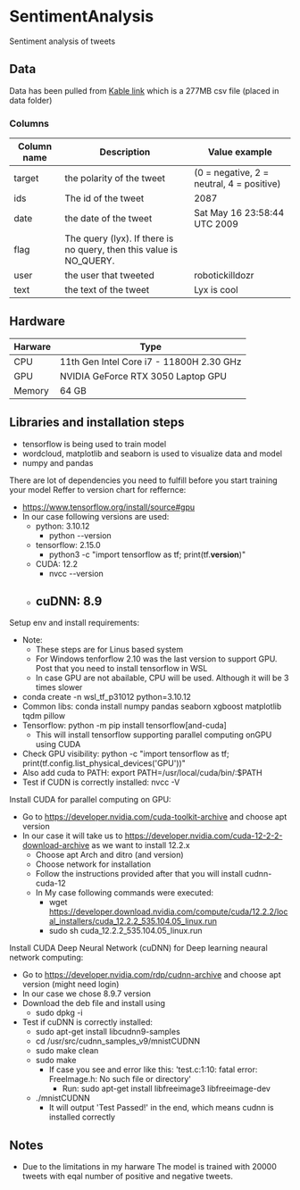 # SentimentAnalysis
Sentiment analysis of tweets

## Data
Data has been pulled from [Kable link](https://www.kaggle.com/datasets/kazanova/sentiment140) which is a 277MB csv file (placed in data folder)

### Columns 

| Column name | Description | Value example |
| ----------- | ----------- | ------------- |
| target      | the polarity of the tweet | (0 = negative, 2 = neutral, 4 = positive) |
| ids         | The id of the tweet |  2087 |
| date        | the date of the tweet | Sat May 16 23:58:44 UTC 2009 |
| flag        | The query (lyx). If there is no query, then this value is NO_QUERY.|  |
| user        | the user that tweeted | robotickilldozr |
| text        | the text of the tweet | Lyx is cool |

## Hardware

| Harware | Type |
| --- | ---- |
| CPU | 11th Gen Intel Core i7 - 11800H 2.30 GHz |
| GPU | NVIDIA GeForce RTX 3050 Laptop GPU |
| Memory | 64 GB |

## Libraries and installation steps
* tensorflow is being used to train model
* wordcloud, matplotlib and seaborn is used to visualize data and model
* numpy and pandas

There are lot of dependencies you need to fulfill before you start training your model
Reffer to version chart for reffernce:
  - https://www.tensorflow.org/install/source#gpu
  - In our case following versions are used:
    - python: 3.10.12
      - python --version
    - tensorflow: 2.15.0
      - python3 -c "import tensorflow as tf; print(tf.__version__)"
    - CUDA: 12.2
      - nvcc --version
    - cuDNN: 8.9
      - 

Setup env and install requirements:
  - Note:
    - These steps are for Linus based system
    - For Windows tenforflow 2.10 was the last version to support GPU. Post that you need to install tensorflow in WSL  
    - In case GPU are not abailable, CPU will be used. Although it will be 3 times slower
  - conda create -n wsl_tf_p31012 python=3.10.12
  - Common libs: conda install numpy pandas seaborn xgboost matplotlib tqdm pillow
  - Tensorflow: python -m pip install tensorflow[and-cuda]
    - This will install tensorflow supporting parallel computing onGPU using CUDA
  - Check GPU visibility: python -c "import tensorflow as tf; print(tf.config.list_physical_devices('GPU'))"
  - Also add cuda to PATH: export PATH=/usr/local/cuda/bin/:$PATH
  - Test if CUDN is correctly installed: nvcc -V


Install CUDA for parallel computing on GPU:
  - Go to https://developer.nvidia.com/cuda-toolkit-archive and choose apt version
  - In our case it will take us to https://developer.nvidia.com/cuda-12-2-2-download-archive as we want to install 12.2.x
    - Choose apt Arch and ditro (and version)
    - Choose network for installation
    - Follow the instructions provided after that you will install cudnn-cuda-12
    - In My case following commands were executed:
      - wget https://developer.download.nvidia.com/compute/cuda/12.2.2/local_installers/cuda_12.2.2_535.104.05_linux.run
      - sudo sh cuda_12.2.2_535.104.05_linux.run


Install CUDA Deep Neural Network (cuDNN) for Deep learning neaural network computing:
  - Go to https://developer.nvidia.com/rdp/cudnn-archive and choose apt version (might need login)
  - In our case we chose 8.9.7 version
  - Download the deb file and install using
    - sudo dpkg -i <absolute path>
  - Test if cuDNN is correctly installed:
    - sudo apt-get install libcudnn9-samples
    - cd /usr/src/cudnn_samples_v9/mnistCUDNN
    - sudo make clean
    - sudo make
      - If case you see and error like this: 'test.c:1:10: fatal error: FreeImage.h: No such file or directory'
        - Run: sudo apt-get install libfreeimage3 libfreeimage-dev
    - ./mnistCUDNN
      - It will output 'Test Passed!' in the end, which means cudnn is installed correctly


## Notes

* Due to the limitations in my harware The model is trained with 20000 tweets with eqal number of positive and negative tweets.
